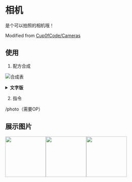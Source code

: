 相机
========

是个可以拍照的相机哦！

Modified from [Cup0fCode/Cameras](https://github.com/Cup0fCode/Cameras)

## 使用
1. 配方合成

  ![合成表](https://i.imgur.com/lUvd8wE.png)
<details>
  <summary><b>文字版</b></summary>
  <br/>
  <table>
    <tr>
      <td>铁锭</td><td>玻璃板</td><td>铁锭</td>
    </tr><tr>
      <td>铁锭</td><td>萤石粉</td><td>铁锭</td>
    </tr><tr>
      <td>铁锭</td><td>红石粉</td><td>铁锭</td>
    </tr>
  </table>
</details>

2. 指令

  /photo（需要OP）

## 展示图片

<img src="https://i.imgur.com/Bzi99fL.png" width="128"><img src="https://i.imgur.com/YRiBxGn.png" width="128"><img src="https://i.imgur.com/pstXzfc.png" width="128">
